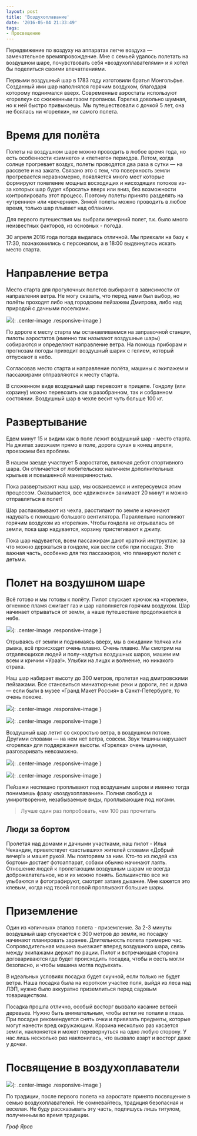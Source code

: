 ```yaml
---
layout: post
title: 'Воздухоплавание'
date: '2016-05-04 21:33:49'
tags:
- Просвещение
---
```


Передвижение по воздуху на аппаратах легче воздуха — замечательное времяпровождение. Мне с семьей удалось полетать на воздушном шаре, почувствовать себя «воздухоплавателями» и я хотел бы поделиться своими впечатлениями.

Первыми воздушный шар в 1783 году изготовили братья Монгольфье. Созданный ими шар наполнялся горячим воздухом, благодаря которому поднимался вверх. Современные аэростаты используют «горелку» со сжиженным газом пропаном. Горелка довольно шумная, но к ней быстро привыкаешь. Мы путешествовали с дочкой 5 лет, она не боялась ни «горелки», ни самого полета. 


# Время для полёта
Полеты на воздушном шаре можно проводить в любое время года, но есть особенности «зимнего» и «летнего» периодов.  Летом, когда солнце прогревает воздух, полеты проводятся два раза в сутки — на рассвете и на закате. Связано это с тем, что поверхность земли прогревается неравномерно, появляется много мест  которые формируют появление мощных восходящих и нисходящих потоков из-за которых шар будет «бросать» вверх или вниз, без возможности контролировать этот процесс. Поэтому полеты принято разделять на «утренние» или «вечерние». Зимой полеты можно проводить в любое время, только шар плывает над облаками.

Для первого путешествия мы выбрали вечерний полет, т.к. было много неизвестных факторов, из основных - погода. 

30 апреля 2016 года погода выдалась отличной. Мы приехали на базу к 17:30, познакомились с персоналом, а в 18:00 выдвинулись искать место старта.


# Направление ветра
Место старта для прогулочных полетов выбирают в зависимости от направления ветра. Не могу сказать, что перед нами был выбор, но полёты проходят либо над городским пейзажем Дмитрова, либо над природой с дачными поселками.

![](http://pavel.miroshnichen.co/images/2016/05/IMG_7012.JPG){: .center-image .responsive-image }

По дороге к месту старта мы останавливаемся на заправочной станции, пилоты аэростатов (именно так называют воздушные шары) собираются и определяют направление ветра. На помощь приборам и прогнозам погоды приходит воздушный шарик с гелием, который отпускают в небо.

Согласовав место старта и направление полёта, машины с экипажем и пассажирами отправляются к месту старта. 

В сложенном виде воздушный шар перевозят в прицепе. Гондолу (или корзину) можно перевозить как в разобранном, так и собранном состоянии. Воздушный шар в чехле весит чуть больше 100 кг.


# Развертывание
Едем минут 15 и видим как в поле лежит воздушный шар - место старта. На джипах заезжаем прямо в поле, дорога сухая в конец апреля, проезжаем без проблем.

В нашем заезде участвует 5 аэростатов, включая дебют спортивного шара. Он отличается от любительских наличием дополнительных крыльев и повышенной маневренностью. 

Пока развертывают наш шар, мы осваиваемся и интересуемся этим процессом. Оказывается, все «движение» занимает 20 минут и можно отправляться в полет!

Шар распаковывают из чехла, расстилают по земле и начинают надувать с помощью большого вентилятора. Параллельно наполняют горячим воздухом из «горелки».  Чтобы гондола не отрывалась от земли, пока шар надувается, корзину пристегивают к джипу.

Пока шар надувается, всем пассажирам дают краткий инструктаж: за что можно держаться в гондоле,  как вести себя при посадке. Это важная часть, особенно для тех пассажиров, что планируют полет с детьми. 


# Полет на воздушном шаре
Всё готово и мы готовы к полёту. Пилот спускает крючок на «горелке», огненное пламя сжигает газ и шар наполняется горячим воздухом. Шар начинает отрываться от земли, а наше путешествие продолжается в небе. 

![](http://pavel.miroshnichen.co/images/2016/05/IMG_7007.JPG){: .center-image .responsive-image }

Отрываясь от земли и поднимаясь вверх, мы в ожидании толчка или рывка, всё происходит очень плавно. Очень плавно. Мы смотрим на отдаляющихся людей и полу-надутых воздушных шаров, машем им всем и кричим «Ураа!». Улыбки на лицах и волнение, но никакого страха. 

Наш шар набирает высоту до 300 метров, пролетая над дмитровскими пейзажами. Все становиться миниатюрным: реки и дороги, лес и дома — если были в музее «Гранд Макет Россия» в Санкт-Петербурге, то очень похоже.

![](http://pavel.miroshnichen.co/images/2016/05/IMG_7082.JPG){: .center-image .responsive-image }

![](http://pavel.miroshnichen.co/images/2016/05/IMG_7115.JPG){: .center-image .responsive-image }

Воздушный шар летит со скоростью ветра, в воздушном потоке. Другими словами — на нем нет ветра, совсем. Звук тишины нарушает «горелка» для поддержания высоты. «Горелка» очень шумная, разговаривать невозможно. 

![](http://pavel.miroshnichen.co/images/2016/05/IMG_7134.JPG){: .center-image .responsive-image }

![](http://pavel.miroshnichen.co/images/2016/05/IMG_7136.JPG){: .center-image .responsive-image }

Пейзажи неспешно проплывают под воздушным шаром и именно тогда понимаешь фразу «воздухоплавание». Полная свобода и умиротворение, незабываемые виды, проплывающие под ногами. 

> Лучше один раз попробовать, чем 100 раз прочитать


## Люди за бортом
Пролетая над домами и дачными участками, наш пилот - Илья Чекандин, приветствует «застывших» жителей словами «Добрый вечер!» и машет рукой. Мы повторяем за ним. Кто-то из людей «за бортом» достает фотоаппарат, собаки обычно начинают лаять. Отношение людей к пролетающим воздушным шарам не всегда доброжелательное, но и их можно понять. Большинство все же улыбаются и фотографируют, смотрят затаив дыхание. Мне кажется это клевым, когда над твоей головой проплывают большие шары.  


# Приземление
Один из «эпичных» этапов полета - приземление. За 2-3 минуты воздушный шар спускается с 300 метров до земли, но посадку начинают планировать заранее. Длительность полета примерно час. Сопроводительная машина выезжает вперед воздушного шара, связь между экипажами держат по рации.  Пилот и встречающая сторона договариваются где будет происходить посадка, чтобы и сесть могли безопасно, и чтобы машина могла подъехать.

В идеальных условиях посадка будет скучной, если только не будет ветра. Наша посадка была на коротком участке поля, выйдя из леса над ЛЭП, нужно было аккуратно приземлиться перед садовым товариществом. 

Посадка прошла отлично, особый восторг вызвало касание ветвей деревьев. Нужно быть внимательным, чтобы ветки не попали в глаза. При посадке рекомендуется снять очки и привязать предметы, которые могут нанести вред окружающим. Корзина несколько раз касается земли, наклоняется и может перевернуться на одно любую сторону. У нас лишь несколько раз наклонилась, что вызвало азарт и восторг даже у дочки. 


# Посвящение в воздухоплаватели

![](http://pavel.miroshnichen.co/images/2016/05/IMG_7199.JPG){: .center-image .responsive-image }

По традиции, после первого полета на аэростате принято посвящение в семью воздухоплавателей. Не сомневайтесь, традиция безопасная и веселая. Не буду рассказывать эту часть, подпишусь лишь титулом, полученным во время традиции.

*Граф Яров*